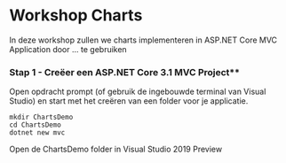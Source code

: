 # Workshop Charts
In deze workshop zullen we charts implementeren in ASP.NET Core MVC Application door ... te gebruiken

### Stap 1 - Creëer een ASP.NET Core 3.1 MVC Project**

Open opdracht prompt (of gebruik de ingebouwde terminal van Visual Studio) en start met het creëren van een folder voor je applicatie.

    mkdir ChartsDemo
    cd ChartsDemo
    dotnet new mvc

Open de ChartsDemo folder in Visual Studio 2019 Preview
